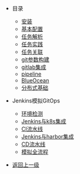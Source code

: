 * 目录
  * [安装](/devops/cicd/jenkins/install.md)
  * [基本配置](/devops/cicd/jenkins/configure.md)
  * [任务解析](/devops/cicd/jenkins/job01.md)
  * [任务实践](/devops/cicd/jenkins/job02.md)
  * [任务关联](/devops/cicd/jenkins/job03.md)
  * [git参数构建](/devops/cicd/jenkins/job04.md)
  * [gitlab集成](/devops/cicd/jenkins/gitlab.md)
  * [pipeline](/devops/cicd/jenkins/pipeline.md)
  * [BlueOcean](/devops/cicd/jenkins/blueocean.md)
  * [分布式基础](/devops/cicd/jenkins/noname.md)

* Jenkins模拟GitOps
  * [环境检测](/devops/cicd/jenkins/gitops01.md)
  * [Jenkins与k8s集成](/devops/cicd/jenkins/gitops02.md)
  * [CI流水线](/devops/cicd/jenkins/gitops03.md)
  * [Jenkins与harbor集成](/devops/cicd/jenkins/gitops04.md)
  * [CD流水线](/devops/cicd/jenkins/gitops05.md)
  * [模拟全流程](/devops/cicd/jenkins/gitops06.md)



* [返回上一级](/devops/cicd/)
